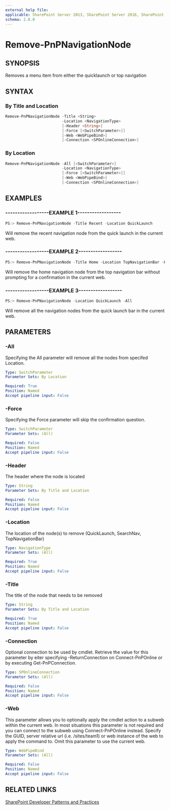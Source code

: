 ```yaml
---
external help file:
applicable: SharePoint Server 2013, SharePoint Server 2016, SharePoint Online
schema: 2.0.0
---
```

# Remove-PnPNavigationNode

## SYNOPSIS
Removes a menu item from either the quicklaunch or top navigation

## SYNTAX 

### By Title and Location
```powershell
Remove-PnPNavigationNode -Title <String>
                         -Location <NavigationType>
                         [-Header <String>]
                         [-Force [<SwitchParameter>]]
                         [-Web <WebPipeBind>]
                         [-Connection <SPOnlineConnection>]
```

### By Location
```powershell
Remove-PnPNavigationNode -All [<SwitchParameter>]
                         -Location <NavigationType>
                         [-Force [<SwitchParameter>]]
                         [-Web <WebPipeBind>]
                         [-Connection <SPOnlineConnection>]
```

## EXAMPLES

### ------------------EXAMPLE 1------------------
```powershell
PS:> Remove-PnPNavigationNode -Title Recent -Location QuickLaunch
```

Will remove the recent navigation node from the quick launch in the current web.

### ------------------EXAMPLE 2------------------
```powershell
PS:> Remove-PnPNavigationNode -Title Home -Location TopNavigationBar -Force
```

Will remove the home navigation node from the top navigation bar without prompting for a confirmation in the current web.

### ------------------EXAMPLE 3------------------
```powershell
PS:> Remove-PnPNavigationNode -Location QuickLaunch -All
```

Will remove all the navigation nodes from the quick launch bar in the current web.

## PARAMETERS

### -All
Specifying the All parameter will remove all the nodes from specifed Location.

```yaml
Type: SwitchParameter
Parameter Sets: By Location

Required: True
Position: Named
Accept pipeline input: False
```

### -Force
Specifying the Force parameter will skip the confirmation question.

```yaml
Type: SwitchParameter
Parameter Sets: (All)

Required: False
Position: Named
Accept pipeline input: False
```

### -Header
The header where the node is located

```yaml
Type: String
Parameter Sets: By Title and Location

Required: False
Position: Named
Accept pipeline input: False
```

### -Location
The location of the node(s) to remove (QuickLaunch, SearchNav, TopNavigationBar)

```yaml
Type: NavigationType
Parameter Sets: (All)

Required: True
Position: Named
Accept pipeline input: False
```

### -Title
The title of the node that needs to be removed

```yaml
Type: String
Parameter Sets: By Title and Location

Required: True
Position: Named
Accept pipeline input: False
```

### -Connection
Optional connection to be used by cmdlet. Retrieve the value for this parameter by eiter specifying -ReturnConnection on Connect-PnPOnline or by executing Get-PnPConnection.

```yaml
Type: SPOnlineConnection
Parameter Sets: (All)

Required: False
Position: Named
Accept pipeline input: False
```

### -Web
This parameter allows you to optionally apply the cmdlet action to a subweb within the current web. In most situations this parameter is not required and you can connect to the subweb using Connect-PnPOnline instead. Specify the GUID, server relative url (i.e. /sites/team1) or web instance of the web to apply the command to. Omit this parameter to use the current web.

```yaml
Type: WebPipeBind
Parameter Sets: (All)

Required: False
Position: Named
Accept pipeline input: False
```

## RELATED LINKS

[SharePoint Developer Patterns and Practices](http://aka.ms/sppnp)